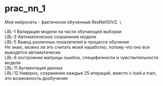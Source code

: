 # prac_nn_1

Моя нейросеть - фактически обученный ResNet50V2. \

LBL-1 Валидация модели на части обучающей выборки \
LBL-3 Автоматическое сохранение модели \
LBL-5 Вывод различных показателей в процессе обучения \
Не знаю, можно ли это считать моей наработко, потому что оно все выводится автоматически \
LBL-8 построение матрицы ошибок, специфичности и чувствительности модели \
LBL-11 Аугментация данных \
LBL-12 Наверно, сохранение каждые 25 итераций, вместо с load и train, это возможность дообучения
